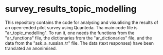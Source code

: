 # survey_results_topic_modelling

This repository contains the code for analysing and visualising the results of an open-ended pilot survey using Quanteda.
Tha main code file is "ar_topic_modelling". To run it, one needs the functions from the "ar_functions" file, the dictionaries from the "ar_dictionaries" file, and the data from the "ask_a_russian_tr" file.
The data (text responses) have been translated an anonimised.
